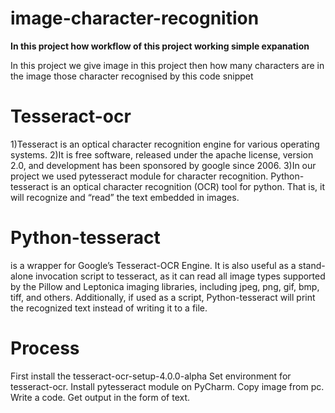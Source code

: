 # image-character-recognition
<b>In this project how workflow of this project working simple expanation</b>

<p>In this project we give image in this project then how many characters are in the image those character recognised by this code snippet</p>

# Tesseract-ocr
<p>1)Tesseract is an optical character recognition engine for various operating systems.  
2)It is free software, released under the apache license, version 2.0, and development has been sponsored by google since 2006.
3)In our project we used pytesseract module for character recognition.
Python-tesseract is an optical character recognition (OCR) tool for python. That is, it will recognize and “read” the text embedded in images.

# Python-tesseract 
is a wrapper for Google’s Tesseract-OCR Engine. It is also useful as a stand-alone invocation script to tesseract, as it can read all image types supported by the Pillow and Leptonica imaging libraries, including jpeg, png, gif, bmp, tiff, and others. Additionally, if used as a script, Python-tesseract will print the recognized text instead of writing it to a file.</p>

# Process  
   First install the tesseract-ocr-setup-4.0.0-alpha
   Set environment for tesseract-ocr.
   Install pytesseract module on PyCharm. 
   Copy image from pc. 
   Write a code.
   Get output in the form of text.





